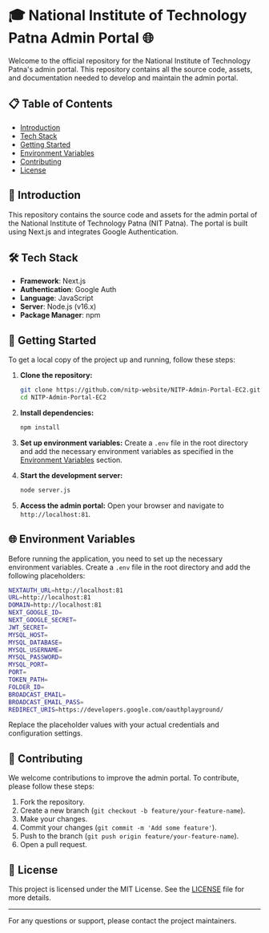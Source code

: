 # 🎓 National Institute of Technology Patna Admin Portal 🌐

Welcome to the official repository for the National Institute of Technology Patna's admin portal. This repository contains all the source code, assets, and documentation needed to develop and maintain the admin portal.

## 📋 Table of Contents

- [Introduction](#introduction)
- [Tech Stack](#tech-stack)
- [Getting Started](#getting-started)
- [Environment Variables](#environment-variables)
- [Contributing](#contributing)
- [License](#license)

## 📘 Introduction

This repository contains the source code and assets for the admin portal of the National Institute of Technology Patna (NIT Patna). The portal is built using Next.js and integrates Google Authentication.

## 🛠 Tech Stack

- **Framework**: Next.js
- **Authentication**: Google Auth
- **Language**: JavaScript
- **Server**: Node.js (v16.x)
- **Package Manager**: npm

## 🚀 Getting Started

To get a local copy of the project up and running, follow these steps:

1. **Clone the repository:**
 
   ```bash
   git clone https://github.com/nitp-website/NITP-Admin-Portal-EC2.git
   cd NITP-Admin-Portal-EC2
   ```

2. **Install dependencies:**
   
   ```bash
   npm install
   ```

3. **Set up environment variables:**
   Create a `.env` file in the root directory and add the necessary environment variables as specified in the [Environment Variables](#environment-variables) section.

4. **Start the development server:**
   
   ```bash
   node server.js
   ```

5. **Access the admin portal:**
   Open your browser and navigate to `http://localhost:81`.

## 🌐 Environment Variables

Before running the application, you need to set up the necessary environment variables. Create a `.env` file in the root directory and add the following placeholders:

```bash
NEXTAUTH_URL=http://localhost:81
URL=http://localhost:81
DOMAIN=http://localhost:81
NEXT_GOOGLE_ID=
NEXT_GOOGLE_SECRET=
JWT_SECRET=
MYSQL_HOST=
MYSQL_DATABASE=
MYSQL_USERNAME=
MYSQL_PASSWORD=
MYSQL_PORT=
PORT=
TOKEN_PATH=
FOLDER_ID=
BROADCAST_EMAIL=
BROADCAST_EMAIL_PASS=
REDIRECT_URIS=https://developers.google.com/oauthplayground/
```

Replace the placeholder values with your actual credentials and configuration settings.

## 🤝 Contributing

We welcome contributions to improve the admin portal. To contribute, please follow these steps:

1. Fork the repository.
2. Create a new branch (`git checkout -b feature/your-feature-name`).
3. Make your changes.
4. Commit your changes (`git commit -m 'Add some feature'`).
5. Push to the branch (`git push origin feature/your-feature-name`).
6. Open a pull request.

## 📄 License

This project is licensed under the MIT License. See the [LICENSE](LICENSE) file for more details.

---

For any questions or support, please contact the project maintainers.
